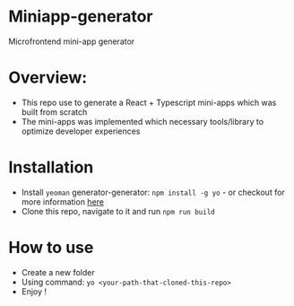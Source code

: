 # Miniapp-generator
Microfrontend mini-app generator
<INPROGRESS>

# Overview:
- This repo use to generate a React + Typescript mini-apps which was built from scratch
- The mini-apps was implemented which necessary tools/library to optimize developer experiences

# Installation
- Install `yeoman` generator-generator: `npm install -g yo` - or checkout for more information [here](https://yeoman.io/)
- Clone this repo, navigate to it and run `npm run build`

# How to use
- Create a new folder
- Using command: `yo <your-path-that-cloned-this-repo>`
- Enjoy !
